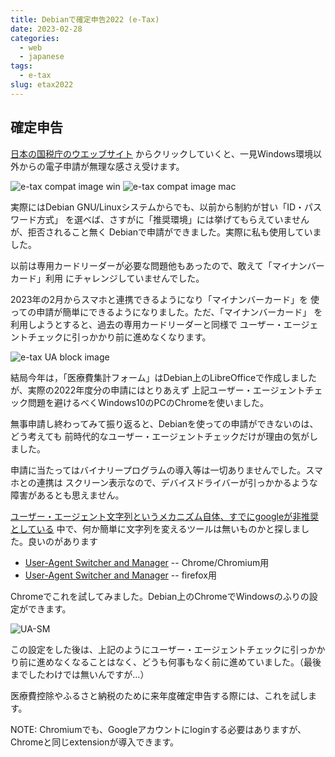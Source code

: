 ```yaml
---
title: Debianで確定申告2022 (e-Tax)
date: 2023-02-28
categories:
  - web
  - japanese
tags:
  - e-tax
slug: etax2022
---
```


## 確定申告

[日本の国税庁のウエッブサイト](https://www.keisan.nta.go.jp/kyoutu/ky/sm/top#bsctrl)
からクリックしていくと、一見Windows環境以外からの電子申請が無理な感さえ受けます。

![e-tax compat image win](/img/e-tax-compat-win.png)
![e-tax compat image mac](/img/e-tax-compat-mac.png)

実際にはDebian GNU/Linuxシステムからでも、以前から制約が甘い「ID・パスワード方式」
を選べば、さすがに「推奨環境」には挙げてもらえていませんが、拒否されること無く
Debianで申請ができました。実際に私も使用していました。

以前は専用カードリーダーが必要な問題他もあったので、敢えて「マイナンバーカード」利用
にチャレンジしていませんでした。

2023年の2月からスマホと連携できるようになり「マイナンバーカード」を
使っての申請が簡単にできるようになりました。ただ、「マイナンバーカード」
を利用しようとすると、過去の専用カードリーダーと同様で
ユーザー・エージェントチェックに引っかかり前に進めなくなります。

![e-tax UA block image](/img/e-tax-UA-block.png)

結局今年は，「医療費集計フォーム」はDebian上のLibreOfficeで作成しましたが、実際の2022年度分の申請にはとりあえず
上記ユーザー・エージェントチェック問題を避けるべくWindows10のPCのChromeを使いました。

無事申請し終わってみて振り返ると、Debianを使っての申請ができないのは、どう考えても
前時代的なユーザー・エージェントチェックだけが理由の気がしました。

申請に当たってはバイナリープログラムの導入等は一切ありませんでした。スマホとの連携は
スクリーン表示なので、デバイスドライバーが引っかかるような障害があるとも思えません。

[ユーザー・エージェント文字列というメカニズム自体、すでにgoogleが非推奨としている](https://developer.chrome.com/blog/user-agent-reduction-deprecation-trial/)
中で、何か簡単に文字列を変えるツールは無いものかと探しました。良いのがあります

 * [User-Agent Switcher and Manager](https://chrome.google.com/webstore/detail/user-agent-switcher-and-m/bhchdcejhohfmigjafbampogmaanbfkghttps://chrome.google.com/webstore/detail/user-agent-switcher-and-m/bhchdcejhohfmigjafbampogmaanbfkg) -- Chrome/Chromium用
 * [User-Agent Switcher and Manager](https://addons.mozilla.org/ja/firefox/addon/user-agent-string-switcher/) -- firefox用

Chromeでこれを試してみました。Debian上のChromeでWindowsのふりの設定ができます。

![UA-SM](/img/UA-SM.png)

この設定をした後は、上記のようにユーザー・エージェントチェックに引っかかり前に進めなくなることはなく、どうも何事もなく前に進めていました。（最後までしたわけでは無いんですが…）

医療費控除やふるさと納税のために来年度確定申告する際には、これを試します。

NOTE: Chromiumでも、Googleアカウントにloginする必要はありますが、Chromeと同じextensionが導入できます。

<!-- vim: set sw=2 ai tw=150: -->
